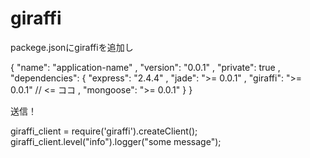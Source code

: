 giraffi
====================
packege.jsonにgiraffiを追加し

  {
      "name": "application-name"
    , "version": "0.0.1"
    , "private": true
    , "dependencies": {
        "express": "2.4.4"
      , "jade": ">= 0.0.1"
      , "giraffi": ">= 0.0.1" // <= ココ
      , "mongoose": ">= 0.0.1"
    }
  }

送信！

  giraffi_client = require('giraffi').createClient();
  giraffi_client.level("info").logger("some message");
